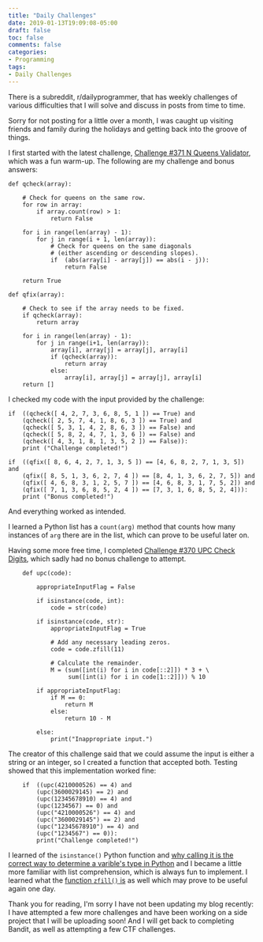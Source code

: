 ```yaml
---
title: "Daily Challenges"
date: 2019-01-13T19:09:08-05:00
draft: false
toc: false
comments: false
categories:
- Programming
tags:
- Daily Challenges
---
```


There is a subreddit, r/dailyprogrammer, that has weekly challenges of various difficulties that I will solve and discuss in posts from time to time.
<!--more-->

Sorry for not posting for a little over a month, I was caught up visiting friends and family during the holidays and getting back into the groove of things.

I first started with the latest challenge, [Challenge #371 N Queens Validator](https://www.reddit.com/r/dailyprogrammer/comments/ab9mn7/20181231_challenge_371_easy_n_queens_validator/), which was a fun warm-up. The following are my challenge and bonus answers:

    def qcheck(array):

        # Check for queens on the same row.
        for row in array:
            if array.count(row) > 1:
                return False
        
        for i in range(len(array) - 1):
            for j in range(i + 1, len(array)):
                # Check for queens on the same diagonals 
                # (either ascending or descending slopes).
                if  (abs(array[i] - array[j]) == abs(i - j)):
                    return False
        
        return True

    def qfix(array):

        # Check to see if the array needs to be fixed.
        if qcheck(array):
            return array
        
        for i in range(len(array) - 1):
            for j in range(i+1, len(array)):
                array[i], array[j] = array[j], array[i]
                if (qcheck(array)):
                    return array
                else:
                    array[i], array[j] = array[j], array[i]
        return []

I checked my code with the input provided by the challenge:

    if  ((qcheck([ 4, 2, 7, 3, 6, 8, 5, 1 ]) == True) and
        (qcheck([ 2, 5, 7, 4, 1, 8, 6, 3 ]) == True) and
        (qcheck([ 5, 3, 1, 4, 2, 8, 6, 3 ]) == False) and
        (qcheck([ 5, 8, 2, 4, 7, 1, 3, 6 ]) == False) and
        (qcheck([ 4, 3, 1, 8, 1, 3, 5, 2 ]) == False)):
        print ("Challenge completed!")

    if  ((qfix([ 8, 6, 4, 2, 7, 1, 3, 5 ]) == [4, 6, 8, 2, 7, 1, 3, 5]) and
        (qfix([ 8, 5, 1, 3, 6, 2, 7, 4 ]) == [8, 4, 1, 3, 6, 2, 7, 5]) and
        (qfix([ 4, 6, 8, 3, 1, 2, 5, 7 ]) == [4, 6, 8, 3, 1, 7, 5, 2]) and
        (qfix([ 7, 1, 3, 6, 8, 5, 2, 4 ]) == [7, 3, 1, 6, 8, 5, 2, 4])):
        print ("Bonus completed!")

And everything worked as intended.

I learned a Python list has a `count(arg)` method that counts how many instances of `arg` there are in the list, which can prove to be useful later on.

Having some more free time, I completed [Challenge #370 UPC Check Digits](https://www.reddit.com/r/dailyprogrammer/comments/a72sdj/20181217_challenge_370_easy_upc_check_digits/), which sadly had no bonus challenge to attempt.

        def upc(code):

            appropriateInputFlag = False
            
            if isinstance(code, int):
                code = str(code)
    
            if isinstance(code, str):
                appropriateInputFlag = True

                # Add any necessary leading zeros.
                code = code.zfill(11)
                
                # Calculate the remainder.
                M = (sum([int(i) for i in code[::2]]) * 3 + \
                     sum([int(i) for i in code[1::2]])) % 10
            
            if appropriateInputFlag:
                if M == 0:
                    return M
                else:
                    return 10 - M
            
            else:
                print("Inappropriate input.")

The creator of this challenge said that we could assume the input is either a string or an integer, so I created a function that accepted both. Testing showed that this implementation worked fine:

        if  ((upc(4210000526) == 4) and
            (upc(3600029145) == 2) and
            (upc(12345678910) == 4) and
            (upc(1234567) == 0) and
            (upc("4210000526") == 4) and
            (upc("3600029145") == 2) and
            (upc("12345678910") == 4) and
            (upc("1234567") == 0)):
            print("Challenge completed!")

I learned of the `isinstance()` Python function and [why calling it is the correct way to determine a varible's type in Python](https://www.geeksforgeeks.org/type-isinstance-python/) and I became a little more familiar with list comprehension, which is always fun to implement. I learned what the [function `zfill()` is](https://python-reference.readthedocs.io/en/latest/docs/str/zfill.html) as well which may prove to be useful again one day.

Thank you for reading, I'm sorry I have not been updating my blog recently: I have attempted a few more challenges and have been working on a side project that I will be uploading soon! And I will get back to completing Bandit, as well as attempting a few CTF challenges.